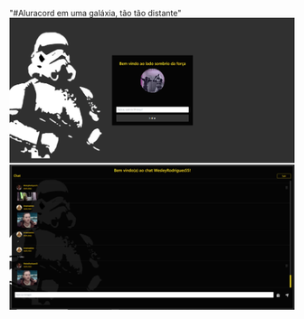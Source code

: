 "#Aluracord em uma galáxia, tão tão distante"
<img src="/.github/img1.png">
<img src="/.github/img2.png">
